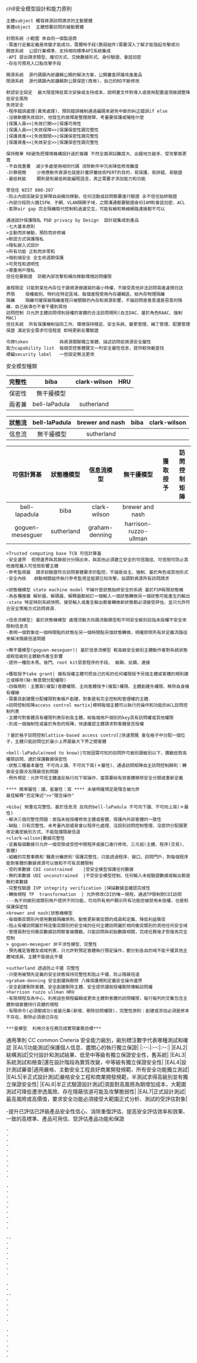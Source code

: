ch8安全模型設計和能力原則
```
主體subject 觸發資源訪問請求的主動實體
客體object  主體想要訪問的被動實體

封閉系統 小範圍 來自同一個製造商
-需進行定義定義是改變才能成功，需獨特手段(脆弱組件)需要深入了解才能發起攻擊成功
開放系統  公認行業標準、支持相同標準API系統集成
-API 提出請求類型、確切方式、交換數據形式、身份驗證、會話加密
-存在可預見入口點攻擊手段

開源系統  源代碼跟內部邏輯公開的解決方案，公開審查評議改進產品
閉源系統  源代碼跟內部邏輯對公眾保密(商用)，自己的RD不斷修改

默認安全設定  最大限度降低首次安裝或支持成本，說明書文件對導入或使用配置選項做調整降低安全風險
失效安全 
-程序錯誤處理(異常處理)、預防錯誤機制通過編碼來避免中斷的糾正錯誤if else
-沒做軟體失效設計、他發生的故障是整理故障，考量要保護或犧牲什麼
|保護人員<<|失效打開>>|保護可用性
|保護人員<<|失效保障>>|保護保密性跟完整性
|保護資產<<|失效關閉>>|保護保密性跟完整性
|保護資產<<|失效安全>>|保護保密性跟完整性

保持簡單 RD避免把環境機構設計過於複雜 不然全面測試難度大、出錯地方越多、受攻擊面更寬
-不自我重覆  減少多處使用相同代碼 消除軟件中冗余降低修改難度
-計算極簡    少用應軟件資源也就是計畫評審技術PERT的目的，易保護、易排錯、易驗證
-最低耗能    顯則是和最低耗能編程語言，真正需要才添加能力和功能

零信任 NIST 800-207
-防止內部突破安全屏障自由橫向移動，任何活動或訪問都要進行驗證 永不信任始終驗證
-內部分段防火牆ISFW、子網、VLAN隔開子域，之間溝通都要驗證身份IAM和會話加密、ACL
-氣隙air gap 完全隔離取代控制和過濾交互，可能有線和無線網路連接都不可以

通過設計保護隱私 PbD privacy by Design  設計就集成到產品
-七大基本原則
>主動而非被動，預防而非修補
>默認方式保護隱私
>隱私嵌入式設計
>所有功能 正和而非零和
>端到端安全 全生命週期保護
>可見性和透明性
>尊重用戶隱私
信任但要驗證  防範內部攻擊和橫向移動環境訪問權限

進程限定 只能對某些內存位子跟資源做讀寫的最小特權，不接受其他非法訪問寫進違規日誌
界限    授權級別、特約在特定區域、每個進程使用內存邏輯區、給內存物理隔離
隔離    隔離可確保被隔離進程只被關聯的內存和資源影響，不論訪問是善意還是惡意的隔離，自己崩潰也不會干擾到其他 
訪問控制 只允許主體訪問得到授權的客體的合法訪問規則(自主DAC、基於角色RAAC、強制MAC)
信任系統  所有保護機制協同工作、環境保持穩定、安全系統、變更管理、補丁管理、配置管理
保證 滿足安全需求可信程度 即時更新反覆驗證

令牌token            與資源關聯獨立客體、描述訪問前資源安全屬性
能力capability list  每個受控客體寶文一列安全屬性信息，提供較快截查找
標編security label   一但設定無法更改
```
安全模型種類

|完整性|biba|clark-wilson|HRU|
|:--:|:--:|:--:|:--:|
|保密性|無干擾模型||||
|兩者兼|bell-laPadula|sutherland||

|狀態流|bell-laPadula|brewer and nash|biba|clark-wilson|
|:--:|:--:|:--:|:--:|:--:|
|信息流|無干擾模型|sutherland|||

|可信計算基|狀態機模型|信息流模型|無干擾模型|獲取授予|訪問控制矩陣|
|:--:|:--:|:--:|:--:|:--:|:--:|
bell-lapadula|biba|clark-wilson|brewer and nash|
goguen-mesesguer|sutherland|graham-denning|harrison-ruzzo-ullman|

```
>Trusted computing base TCB 可信計算基
-安全邊界  假想邊界與其餘部分分隔出來，與其他必須建立安全的可信路徑、可信殼可防止其他進程蠢入可信殼影響主體
-參考監視器  請求前驗證符合訪問客體要求的監控，不論是自主、強制、基於角色或其他形式
-安全內核   啟動相關組件執行參考監視並抵禦已知攻擊，協調對資源所有訪問請求

>狀態機模型 state machine model 不碖什麼狀態始終安全的系統 基於FSM有限狀態機
-為各種複雜 解析器、解碼器、解釋器都給訂一個輸入一個狀態轉換另一個狀態可能產生的輸出
-state 特定時刻系統快照、接受輸入或產生輸出都會轉換新狀態都必須接受評估、並只允許符合安全策略方式訪問資源．

>信息流模型| 基於狀態機模型 處理流動方向跟流動類型和不同安全級別訪指未授權不安全來限制信息流
-表明一個對象從一個時間點的狀態在另一個時間點另個狀態轉換，明確排除所有非定義流路徑來解決隱蔽信道問題

>無干擾模型(goguen-meseguer)| 基於信息流模型 較高級安全級別主體動作會對系統狀態或較低級別主體動作產生影響
-提供一種防木馬、後門、root kit惡意程序的手段、 級聯、反饋、連接

>獲取授予take grant| 擁有授權主體可把自己的有的任何權限授予另個主體或客體的規則建立或移除(缺:無意間分配權限)
-四條規則：主獲取(複製)客體權限、主向客體授予(複製)權限、主體創建先權限、移除自身擁有權線
-需要具創建獲分配權限對象帳戶創建，對象是有完全控制和管理權的主體．
>訪問控制矩陣access control martix|標明每個主體可以執行的操作和功能的ACL訪問控制列表
-主體可對客體具有權限列表存到各主體，給每個用戶個別的key具有訪問權或其他權限
-形成一個強制性或基於角色的矩陣，快速確認主體請求對客體是否授權

？基於格子訪問控制lattice-based access control|快速預覽 會在格子中分配一個位子，主體只能訪問位於最小上界跟最大下界之間客體

>bell-laPadula(need to know)|可按因需可知的訪問許可級別跟級別以下，攔截低對高權限訪問、適於保護數據保密性
-狀態三種基本屬性 不可向上讀、不可向下寫(＊屬性)、通過訪問矩陣自主訪問控制歸則｜轉換安全跟涉及隱蔽信到問題
-例外規定：允許可信主體違反執行向下寫操作，當需要給有效客體移除安全分類或重新定義

**** 簡單屬性：讀、星屬性：寫 **** 未被明確規定是隱含被允許
最佳解釋"否定陳述">>"隱含操作"

>biba| 側重在完整性、基於信息流 反向的bell-laPadula 不可向下讀、不可向上寫(＊屬性)
-解決三個完整性問題：放指未經授權修改主體或客體、保護內外部客體的一致性
-缺點：只有完整性、未考量內部威脅會以程序化處理、沒設別訪問控制管理、沒提供分配跟更改定義密級別方式、不能阻擋隱蔽信道
>clark-wilson|數據完整性
-定義每個數據只允許一個受限或受控中間程序或接口進行修改、三元祖(主體、程序(交易)、客體)
-組織的完整事務和'職責分離原則'保護完整性，只能透過程序、接口、訪問門戶，對每個程序能對客體的數據資源可以做和不可有具體限制
-受約束數據 CDI constrained    |受安全模型保護任何數據
-無約束數據 UDI unconstrained  |不受安全模型控制，任何輸入未經驗證數據或輸出都是無約束數據
-完整性驗證 IVP integrity verification |掃描數據並確認完成性
-轉換規程 TP  transformation  | 允許修改CDI的唯一規程，通過TP限制對CDI訪問
---為不同級別或類別用戶提供不同功能，可向所有用戶顯示所有功能但被禁用未授權，也是和保護保密性
>brewer and nash|狀態機模型
-每個衝突類別內使用數據隔離原則、動態更新衝突類的成員和定義、降低利益衝突
-阻止有權訪問屬於特定衝突類別的安全域的任何主體訪問屬於相同衝突類別的其他任何安全域
-管理員對任何衝突數據訪問都會被攔截，只能訪問與初始數據相關，完成任務後才恢復為完全控制
> goguen-meseguer 非干涉性模型、完整性
-預先確定客體及或域列表，只允許對預定客體執行預定操作，劃分到各自的域不能干擾其他主體域成員、主體不能彼此干擾

>sutherland 透過防止干擾 完整性
-只使用被預先定義的安全狀態保持完整性和阻止干擾、防止隱蔽信道
>graham-denning 安全創建與刪除 八條保護規則定義安全操作邊界
-安全創建刪除客體、安全創建刪除主體、安全提供讀取授權刪除傳輸訪問權
>harrison ruzzo ullman HRU
-有限規程及為中心、利用這些規程編輯或更改主體對客體的訪問權限，每行每列的交集包含主體對個客體持行具體的規程
-有限命令(必須都成功)或基元集(新增、刪除訪問權限)，完整性原則：創建或添加必須是原本不存在、刪除必須是已存在

***星模型  利用分支任務完成實現業務目標***
```
通用準則 CC common Creteria 安全能力級別，級別標注數字代表哪種測試和確認
|EAL1|功能測試|保護個人信息、盡關心的執行獨立保證|
|:--:|:--:|:--:|
|EAL2|結構測試|交付設計和測試結果、低至中等級有獨立保證安全性，舊系統|
|EAL3|系統測試和檢查|還在設計階段為實質改變，中等級有獨立保證安全性|
|EAL4|設計測試審查|適用嚴格、主動安全工程良好商業開發規範、所有安全功能獨立測試|
|EAL5|半正式設計測試|嚴格安全工程和商業開發規範，半測試求得高級別並有獨立保證安全性|
|EAL6|半正式驗證設計測試|須面對高風險為期增加成本，大範圍測試可降低遭滲透風險、存在隱蔽信道可能及攻擊脆弱性|
|EAL7|正式設計測試|最高風險或高價值，要求安全功能必須接受大範圍正式分析、測試的受評估對象|

-提升已評估已評級產品安全性信心、消除重復評估、提高安全評估效率和效果、一致的高標準、產品可用信、受評估產品功能和保證

```
-
-
-
-
-
-
-
-
-
-

-
-
-
-
-
-
-
-
-

--
-
-
-
-
-
-
-

-
-
--
-
-
-
-
-

-
-
-
-
-
-


```
